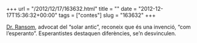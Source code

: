 +++
url = "/2012/12/17/163632.html"
title = ""
date = "2012-12-17T15:36:32+00:00"
tags = ["contes"]
slug = "163632"
+++

[Dr. Ransom](http://en.wikipedia.org/wiki/Elwin_Ransom), advocat del “solar antic”, reconeix que és una invenció, “com l’esperanto”. Esperantistes destaquen diferències, se’n desvinculen.
